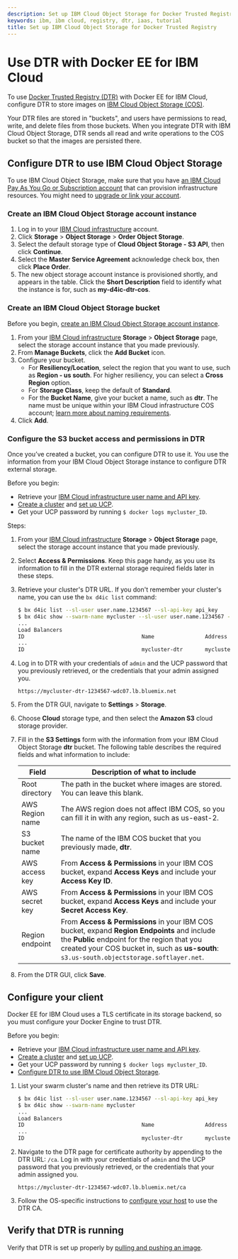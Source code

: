 ```yaml
---
description: Set up IBM Cloud Object Storage for Docker Trusted Registry
keywords: ibm, ibm cloud, registry, dtr, iaas, tutorial
title: Set up IBM Cloud Object Storage for Docker Trusted Registry
---
```


# Use DTR with Docker EE for IBM Cloud
To use [Docker Trusted Registry (DTR)](docs.docker.com/datacenter/dtr/2.4/guides/) with Docker EE for IBM Cloud, configure DTR to store images on [IBM Cloud Object Storage (COS)](https://ibm-public-cos.github.io/crs-docs/).

Your DTR files are stored in "buckets", and users have permissions to read, write, and delete files from those buckets. When you integrate DTR with IBM Cloud Object Storage, DTR sends all read and write operations to the COS bucket so that the images are persisted there.

## Configure DTR to use IBM Cloud Object Storage
To use IBM Cloud Object Storage, make sure that you have [an IBM Cloud Pay As You Go or Subscription account](https://console.bluemix.net/docs/pricing/index.html#accounts) that can provision infrastructure resources. You might need to [upgrade or link your account](https://console.bluemix.net/docs/pricing/index.html#accounts).

### Create an IBM Cloud Object Storage account instance

1. Log in to your [IBM Cloud infrastructure](https://control.softlayer.com/) account.
2. Click **Storage** > **Object Storage** > **Order Object Storage**.
3. Select the default storage type of **Cloud Object Storage - S3 API**, then click **Continue**.
4. Select the **Master Service Agreement** acknowledge check box, then click **Place Order**.
5. The new object storage account instance is provisioned shortly, and appears in the table. Click the **Short Description** field to identify what the instance is for, such as **my-d4ic-dtr-cos**.

### Create an IBM Cloud Object Storage bucket
Before you begin, [create an IBM Cloud Object Storage account instance](#create-an-ibm-cloud-object-storage-account-instance).

1. From your [IBM Cloud infrastructure](https://control.softlayer.com/) **Storage** > **Object Storage** page, select the storage account instance that you made previously.
2. From **Manage Buckets**, click the **Add Bucket** icon.
3. Configure your bucket.
   * For **Resiliency/Location**, select the region that you want to use, such as **Region - us south**. For higher resiliency, you can select a **Cross Region** option.
   * For **Storage Class**, keep the default of **Standard**.
   * For the **Bucket Name**, give your bucket a name, such as **dtr**. The name must be unique within your IBM Cloud infrastructure COS account; [learn more about naming requirements](https://ibm-public-cos.github.io/crs-docs/storing-and-retrieving-objects#using-buckets).
4. Click **Add**.

### Configure the S3 bucket access and permissions in DTR
Once you’ve created a bucket, you can configure DTR to use it. You use the information from your IBM Cloud Object Storage instance to configure DTR external storage.

Before you begin:

* Retrieve your [IBM Cloud infrastructure user name and API key](https://knowledgelayer.softlayer.com/procedure/retrieve-your-api-key).
* [Create a cluster](administering-swarms.md#create-swarms) and [set up UCP](administering-swarms.md#use-the-universal-control-plane).
* Get your UCP password by running `$ docker logs mycluster_ID`.

Steps:

1. From your [IBM Cloud infrastructure](https://control.softlayer.com/) **Storage** > **Object Storage** page, select the storage account instance that you made previously.
2. Select **Access & Permissions**. Keep this page handy, as you use its information to fill in the DTR external storage required fields later in these steps.
3. Retrieve your cluster's DTR URL. If you don't remember your cluster's name, you can use the `bx d4ic list` command:

   ```bash
   $ bx d4ic list --sl-user user.name.1234567 --sl-api-key api_key
   $ bx d4ic show --swarm-name mycluster --sl-user user.name.1234567 --sl-api-key api_key
   ...
   Load Balancers
   ID                                     Name                Address                                          Type
   ...
   ID                                     mycluster-dtr       mycluster-dtr-1234567-wdc07.lb.bluemix.net       dtr
   ```

4. Log in to DTR with your credentials of `admin` and the UCP password that you previously retrieved, or the credentials that your admin assigned you.

   ```none
   https://mycluster-dtr-1234567-wdc07.lb.bluemix.net
   ```

5. From the DTR GUI, navigate to **Settings** > **Storage**.
6. Choose **Cloud** storage type, and then select the **Amazon S3** cloud storage provider.
7. Fill in the **S3 Settings** form with the information from your IBM Cloud Object Storage **dtr** bucket. The following table describes the required fields and what information to include:

   | Field | Description of what to include |
   | --- | --- |
   | Root directory | The path in the bucket where images are stored. You can leave this blank. |
   | AWS Region name | The AWS region does not affect IBM COS, so you can fill it in with any region, such as us-east-2. |
   | S3 bucket name  | The name of the IBM COS bucket that you previously made, **dtr**. |
   | AWS access key  | From **Access & Permissions** in your IBM COS bucket, expand **Access Keys** and include your **Access Key ID**. |
   | AWS secret key  | From **Access & Permissions** in your IBM COS bucket, expand **Access Keys** and include your **Secret Access Key**. |
   | Region endpoint | From **Access & Permissions** in your IBM COS bucket, expand **Region Endpoints** and include the **Public** endpoint for the region that you created your COS bucket in, such as **us-south**: `s3.us-south.objectstorage.softlayer.net`. |

8. From the DTR GUI, click **Save**.

## Configure your client
Docker EE for IBM Cloud uses a TLS certificate in its storage backend, so you must configure your Docker Engine to trust DTR.

Before you begin:

* Retrieve your [IBM Cloud infrastructure user name and API key](https://knowledgelayer.softlayer.com/procedure/retrieve-your-api-key).
* [Create a cluster](administering-swarms.md#create-swarms) and [set up UCP](administering-swarms.md#use-the-universal-control-plane).
* Get your UCP password by running `$ docker logs mycluster_ID`.
* [Configure DTR to use IBM Cloud Object Storage](#configure-dtr-to-use-ibm-cloud-object-storage).

1. List your swarm cluster's name and then retrieve its DTR URL:

   ```bash
   $ bx d4ic list --sl-user user.name.1234567 --sl-api-key api_key
   $ bx d4ic show --swarm-name mycluster
   ...
   Load Balancers
   ID                                     Name                Address                                          Type
   ...
   ID                                     mycluster-dtr       mycluster-dtr-1234567-wdc07.lb.bluemix.net       dtr
   ```

2. Navigate to the DTR page for certificate authority by appending to the DTR URL: `/ca`. Log in with your credentials of `admin` and the UCP password that you previously retrieved, or the credentials that your admin assigned you.

   ```none
   https://mycluster-dtr-1234567-wdc07.lb.bluemix.net/ca
   ```

3. Follow the OS-specific instructions to [configure your host](/datacenter/dtr/2.4/guides/user/access-dtr/) to use the DTR CA.

## Verify that DTR is running
Verify that DTR is set up properly by [pulling and pushing an image](/datacenter/dtr/2.4/guides/user/manage-images/pull-and-push-images/).
